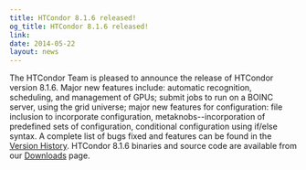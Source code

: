 ```yaml
---
title: HTCondor 8.1.6 released!
og_title: HTCondor 8.1.6 released!
link: 
date: 2014-05-22
layout: news
---
```


The HTCondor Team is pleased to announce the release of HTCondor version 8.1.6. Major new features include: automatic recognition, scheduling, and management of GPUs; submit jobs to run on a BOINC server, using the grid universe; major new features for configuration: file inclusion to incorporate configuration, metaknobs--incorporation of predefined sets of configuration, conditional configuration using if/else syntax. A complete list of bugs fixed and features can be found in the <a href="manual/v8.1.6/10_3Development_Release.html">Version History</a>. HTCondor 8.1.6 binaries and source code are available from our <a href="downloads/">Downloads</a> page. 
